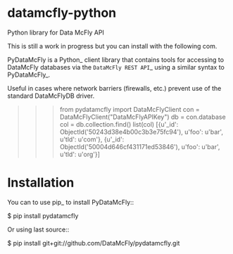 datamcfly-python
================

Python library for Data McFly API

This is still a work in progress but you can install with the following com.

PyDataMcFly is a Python_ client library that contains tools for accessing to
DataMcFly databases via the `DataMcFly REST API`_ using a similar syntax to PyDataMcFly_.

Useful in cases where network barriers (firewalls, etc.)  prevent use of the
standard DataMcFlyDB driver.

>>> from pydatamcfly import DataMcFlyClient
>>> con = DataMcFlyClient("DataMcFlyAPIKey")
>>> db = con.database
>>> col = db.collection.find()
>>> list(col)
[{u'_id': ObjectId('50243d38e4b00c3b3e75fc94'), u'foo': u'bar', u'tld': u'com'},
{u'_id': ObjectId('50004d646cf431171ed53846'), u'foo': u'bar', u'tld': u'org'}]

Installation
============

You can to use pip_ to install PyDataMcFly::

   $ pip install pydatamcfly

Or using last source::

   $ pip install git+git://github.com/DataMcFly/pydatamcfly.git
